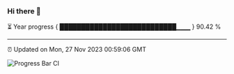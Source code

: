 ### Hi there 👋

⏳ Year progress { ███████████████████████████▁▁▁ } 90.42 %

---

⏰ Updated on Mon, 27 Nov 2023 00:59:06 GMT

![Progress Bar CI](https://github.com/JuvenileQ/Progress-Bar-CI/workflows/main/badge.svg)
